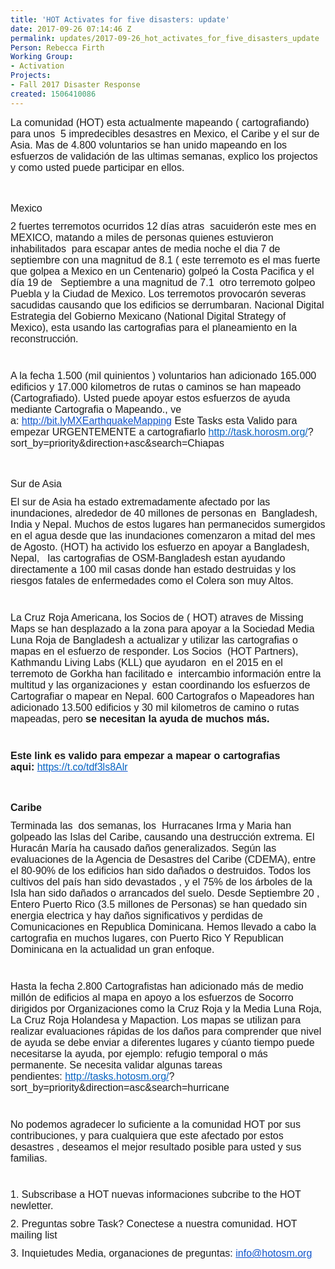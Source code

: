 ```yaml
---
title: 'HOT Activates for five disasters: update'
date: 2017-09-26 07:14:46 Z
permalink: updates/2017-09-26_hot_activates_for_five_disasters_update
Person: Rebecca Firth
Working Group:
- Activation
Projects:
- Fall 2017 Disaster Response
created: 1506410086
---
```


<div id="m_9069990686753571989yui_3_16_0_ym19_1_1506470735253_9225" style="font-family: 'Helvetica Neue', Helvetica, Arial, 'Lucida Grande', sans-serif; font-size: 13px; font-style: normal; font-variant-ligatures: normal; font-variant-caps: normal; font-weight: normal; margin-bottom: 11px;"><span id="m_9069990686753571989yui_3_16_0_ym19_1_1506470735253_9226" style="font-family: Arial, sans-serif;"><font id="m_9069990686753571989yui_3_16_0_ym19_1_1506470735253_9227" size="3">La comunidad (HOT) esta actualmente mapeando ( cartografiando) para unos&nbsp;<span id="m_9069990686753571989yui_3_16_0_ym19_1_1506470735253_9228">&nbsp;</span>5 impredecibles d</font></span><span id="m_9069990686753571989yui_3_16_0_ym19_1_1506470735253_9230" style="font-family: Arial, sans-serif;"><font id="m_9069990686753571989yui_3_16_0_ym19_1_1506470735253_9231" size="3">esastres en Mexico, el Caribe y el sur de Asia.&nbsp;</font></span><span id="m_9069990686753571989yui_3_16_0_ym19_1_1506470735253_9233" style="font-family: Arial, sans-serif;"><font id="m_9069990686753571989yui_3_16_0_ym19_1_1506470735253_9234" size="3">Mas de 4.800 voluntarios se han unido mapeando en los esfuerzos de validación de las ultimas semanas, explico los projectos y como usted puede participar en ellos.</font></span></div><div id="m_9069990686753571989yui_3_16_0_ym19_1_1506470735253_9235" style="font-family: 'Helvetica Neue', Helvetica, Arial, 'Lucida Grande', sans-serif; font-size: 13px; font-style: normal; font-variant-ligatures: normal; font-variant-caps: normal; font-weight: normal; margin-bottom: 11px;"><span id="m_9069990686753571989yui_3_16_0_ym19_1_1506470735253_9236" style="font-family: Arial, sans-serif;"><font id="m_9069990686753571989yui_3_16_0_ym19_1_1506470735253_9237" size="3">&nbsp;</font></span></div><h4 id="m_9069990686753571989yui_3_16_0_ym19_1_1506470735253_9238" style="font-family: 'Helvetica Neue', Helvetica, Arial, 'Lucida Grande', sans-serif; font-size: 13px; font-style: normal; font-variant-ligatures: normal; font-variant-caps: normal; font-weight: normal; margin-bottom: 11px;"><span style="font-size: medium; font-family: Arial, sans-serif;">Mexico</span></h4><div style="font-family: 'Helvetica Neue', Helvetica, Arial, 'Lucida Grande', sans-serif; font-size: 13px; font-style: normal; font-variant-ligatures: normal; font-variant-caps: normal; font-weight: normal; margin-bottom: 11px;"><span style="font-size: medium; font-family: Arial, sans-serif;">2 fuertes terremotos ocurridos 12 días atras</span><span style="font-size: medium; font-family: Arial, sans-serif;">&nbsp;</span><span id="m_9069990686753571989yui_3_16_0_ym19_1_1506470735253_9244" style="font-size: medium; font-family: Arial, sans-serif;">&nbsp;</span><span style="font-size: medium; font-family: Arial, sans-serif;">sacuiderón este mes en MEXICO, matando a miles de personas quienes estuvieron inhabilitados</span><span style="font-size: medium; font-family: Arial, sans-serif;">&nbsp;</span><span id="m_9069990686753571989yui_3_16_0_ym19_1_1506470735253_9245" style="font-size: medium; font-family: Arial, sans-serif;">&nbsp;</span><span style="font-size: medium; font-family: Arial, sans-serif;">para escapar antes de media noche el dia 7 de septiembre con una magnitud de 8.1 ( este terremoto es el mas fuerte que golpea a Mexico en un Centenario) golpeó la Costa Pacifica y el día 19 de</span><span style="font-size: medium; font-family: Arial, sans-serif;">&nbsp;</span><span id="m_9069990686753571989yui_3_16_0_ym19_1_1506470735253_9246" style="font-size: medium; font-family: Arial, sans-serif;">&nbsp;</span><span id="m_9069990686753571989yui_3_16_0_ym19_1_1506470735253_9247" style="font-size: medium; font-family: Arial, sans-serif;">&nbsp;</span><span style="font-size: medium; font-family: Arial, sans-serif;">Septiembre a una magnitud de 7.1</span><span style="font-size: medium; font-family: Arial, sans-serif;">&nbsp;</span><span id="m_9069990686753571989yui_3_16_0_ym19_1_1506470735253_9248" style="font-size: medium; font-family: Arial, sans-serif;">&nbsp;</span><span style="font-size: medium; font-family: Arial, sans-serif;">otro terremoto golpeo Puebla y la Ciudad de Mexico. Los terremotos provocarón severas sacudidas causando que los edificios se derrumbaran.&nbsp;</span><span id="m_9069990686753571989yui_3_16_0_ym19_1_1506470735253_9250" style="font-family: Arial, sans-serif;"><font id="m_9069990686753571989yui_3_16_0_ym19_1_1506470735253_9251" size="3">Nacional Digital Estrategia del Gobierno Mexicano (National Digital Strategy of Mexico), esta usando las cartografias para el planeamiento en la reconstrucción.</font></span></div><div style="font-family: 'Helvetica Neue', Helvetica, Arial, 'Lucida Grande', sans-serif; font-size: 13px; font-style: normal; font-variant-ligatures: normal; font-variant-caps: normal; font-weight: normal; margin-bottom: 11px;">&nbsp;</div><div id="m_9069990686753571989yui_3_16_0_ym19_1_1506470735253_9253" style="font-family: 'Helvetica Neue', Helvetica, Arial, 'Lucida Grande', sans-serif; font-size: 13px; font-style: normal; font-variant-ligatures: normal; font-variant-caps: normal; font-weight: normal; margin-bottom: 11px;"><span id="m_9069990686753571989yui_3_16_0_ym19_1_1506470735253_9254" style="font-family: Arial, sans-serif;"><font id="m_9069990686753571989yui_3_16_0_ym19_1_1506470735253_9255" size="3">A la fecha 1.500 (mil quinientos ) voluntarios han adicionado 165.000 edificios y 17.000 kilometros de rutas o caminos se han mapeado (Cartografiado).&nbsp;</font></span><span id="m_9069990686753571989yui_3_16_0_ym19_1_1506470735253_9257" style="font-family: Arial, sans-serif;"><font id="m_9069990686753571989yui_3_16_0_ym19_1_1506470735253_9258" size="3">Usted puede apoyar estos esfuerzos de ayuda mediante Cartografia o Mapeando., ve a:&nbsp;</font></span><span id="m_9069990686753571989yui_3_16_0_ym19_1_1506470735253_9260" style="font-family: Arial, sans-serif;"><font id="m_9069990686753571989yui_3_16_0_ym19_1_1506470735253_9262" style="color: #1155cc;" size="3" color="#0563c1"><a id="m_9069990686753571989yui_3_16_0_ym19_1_1506470735253_9261" style="color: #1155cc;" href="http://bit.lymxearthquakemapping/" target="_blank" data-saferedirecturl="https://www.google.com/url?hl=en&amp;q=http://bit.lymxearthquakemapping/&amp;source=gmail&amp;ust=1506773084079000&amp;usg=AFQjCNHywo8J33bI4XVEc701Oi8_1iLAEg">http://bit.lyMXEarthquakeMapping</a>&nbsp;</font></span><span id="m_9069990686753571989yui_3_16_0_ym19_1_1506470735253_9264" style="font-family: Arial, sans-serif;"><font id="m_9069990686753571989yui_3_16_0_ym19_1_1506470735253_9265" size="3">Este Tasks esta Valido para empezar<span id="m_9069990686753571989yui_3_16_0_ym19_1_1506470735253_9267"></span><span id="m_9069990686753571989yui_3_16_0_ym19_1_1506470735253_9268">&nbsp;</span>URGENTEMENTE a cartografiarlo </font></span><span id="m_9069990686753571989yui_3_16_0_ym19_1_1506470735253_9271" style="font-family: Arial, sans-serif;"><font id="m_9069990686753571989yui_3_16_0_ym19_1_1506470735253_9272" size="3"><a id="m_9069990686753571989yui_3_16_0_ym19_1_1506470735253_9273" style="color: #1155cc;" href="http://task.horosm.org/" target="_blank" data-saferedirecturl="https://www.google.com/url?hl=en&amp;q=http://task.horosm.org/&amp;source=gmail&amp;ust=1506773084079000&amp;usg=AFQjCNGVLALJVvOmvD0yGqvd0OPDGJWSmQ"><font id="m_9069990686753571989yui_3_16_0_ym19_1_1506470735253_9274" color="#0563c1">http://task.horosm.org/</font></a>?</font></span><span id="m_9069990686753571989yui_3_16_0_ym19_1_1506470735253_9276" style="font-family: Arial, sans-serif;"><font id="m_9069990686753571989yui_3_16_0_ym19_1_1506470735253_9277" size="3">sort_by=priority&amp;direction+asc&amp;search=Chiapas</font></span></div><div id="m_9069990686753571989yui_3_16_0_ym19_1_1506470735253_9278" style="font-family: 'Helvetica Neue', Helvetica, Arial, 'Lucida Grande', sans-serif; font-size: 13px; font-style: normal; font-variant-ligatures: normal; font-variant-caps: normal; font-weight: normal; margin-bottom: 11px;"><span id="m_9069990686753571989yui_3_16_0_ym19_1_1506470735253_9279" style="font-family: Arial, sans-serif;"><font id="m_9069990686753571989yui_3_16_0_ym19_1_1506470735253_9280" size="3">&nbsp;</font></span></div><h4 id="m_9069990686753571989yui_3_16_0_ym19_1_1506470735253_9281" style="font-family: 'Helvetica Neue', Helvetica, Arial, 'Lucida Grande', sans-serif; font-size: 13px; font-style: normal; font-variant-ligatures: normal; font-variant-caps: normal; font-weight: normal; margin-bottom: 11px;"><span id="m_9069990686753571989yui_3_16_0_ym19_1_1506470735253_9282" style="font-family: Arial, sans-serif;"><font id="m_9069990686753571989yui_3_16_0_ym19_1_1506470735253_9283" size="3">Sur de Asia</font></span></h4><div id="m_9069990686753571989yui_3_16_0_ym19_1_1506470735253_9284" style="font-family: 'Helvetica Neue', Helvetica, Arial, 'Lucida Grande', sans-serif; font-size: 13px; font-style: normal; font-variant-ligatures: normal; font-variant-caps: normal; font-weight: normal; margin-bottom: 11px;"><span id="m_9069990686753571989yui_3_16_0_ym19_1_1506470735253_9285" style="font-family: Arial, sans-serif;"><font id="m_9069990686753571989yui_3_16_0_ym19_1_1506470735253_9286" size="3">El sur de Asia ha estado extremadamente afectado por las inundaciones,&nbsp;alrededor de 40 millones de personas en&nbsp;<span id="m_9069990686753571989yui_3_16_0_ym19_1_1506470735253_9288">&nbsp;</span>Bangladesh, India y Nepal. Muchos de estos lugares han permanecidos sumergidos en el agua desde que las inundaciones comenzaron a mitad del mes de Agosto.&nbsp;</font></span><span id="m_9069990686753571989yui_3_16_0_ym19_1_1506470735253_9290" style="font-family: Arial, sans-serif;"><font id="m_9069990686753571989yui_3_16_0_ym19_1_1506470735253_9291" size="3">(HOT) ha activido los esfuerzo en apoyar a Bangladesh, Nepal,&nbsp;<span id="m_9069990686753571989yui_3_16_0_ym19_1_1506470735253_9293">&nbsp;</span><span id="m_9069990686753571989yui_3_16_0_ym19_1_1506470735253_9294">&nbsp;</span>las cartografias de OSM-Bangladesh estan ayudando directamente a 100 mil casas donde han estado destruidas y los riesgos fatales de enfermedades como el Colera son muy Altos.</font></span></div><div style="font-family: 'Helvetica Neue', Helvetica, Arial, 'Lucida Grande', sans-serif; font-size: 13px; font-style: normal; font-variant-ligatures: normal; font-variant-caps: normal; font-weight: normal; margin-bottom: 11px;">&nbsp;</div><div id="m_9069990686753571989yui_3_16_0_ym19_1_1506470735253_9295" style="font-family: 'Helvetica Neue', Helvetica, Arial, 'Lucida Grande', sans-serif; font-size: 13px; font-style: normal; font-variant-ligatures: normal; font-variant-caps: normal; font-weight: normal; margin-bottom: 11px;"><font id="m_9069990686753571989yui_3_16_0_ym19_1_1506470735253_9296" size="3"><span id="m_9069990686753571989yui_3_16_0_ym19_1_1506470735253_9297" style="font-family: Arial, sans-serif;">La Cruz Roja Americana, los Socios de ( HOT) atrav</span><span id="m_9069990686753571989yui_3_16_0_ym19_1_1506470735253_9298" style="font-family: Arial, sans-serif;">e</span><span id="m_9069990686753571989yui_3_16_0_ym19_1_1506470735253_9299" style="font-family: Arial, sans-serif;">s de Missing Maps se han desplazado a la zona para apoyar a la Sociedad Media Luna Roja de Bangladesh a actualizar y utilizar las cartografias o mapas en el esfuerzo de responder.&nbsp;</span></font><span id="m_9069990686753571989yui_3_16_0_ym19_1_1506470735253_9301" style="font-family: Arial, sans-serif;"><font id="m_9069990686753571989yui_3_16_0_ym19_1_1506470735253_9302" size="3">Los Socios&nbsp;<span id="m_9069990686753571989yui_3_16_0_ym19_1_1506470735253_9303">&nbsp;</span>(HOT Partners), Kathmandu Living Labs (KLL) que ayudaron&nbsp;<span id="m_9069990686753571989yui_3_16_0_ym19_1_1506470735253_9304">&nbsp;</span>en el 2015 en el terremoto de Gorkha han facilitado e&nbsp;<span id="m_9069990686753571989yui_3_16_0_ym19_1_1506470735253_9305">&nbsp;</span>intercambio información entre la multitud y las organizaciones y&nbsp;<span id="m_9069990686753571989yui_3_16_0_ym19_1_1506470735253_9306">&nbsp;</span>estan coordinando los esfuerzos de Cartografiar o mapear en Nepal.&nbsp;</font></span><span id="m_9069990686753571989yui_3_16_0_ym19_1_1506470735253_9308" style="font-family: Arial, sans-serif;"><font id="m_9069990686753571989yui_3_16_0_ym19_1_1506470735253_9309" size="3">600 Cartografos o Mapeadores han adicionado 13.500 edificios y 30 mil kilometros de camino o rutas mapeadas, pero&nbsp;<strong id="m_9069990686753571989yui_3_16_0_ym19_1_1506470735253_9310">se necesitan la ayuda de muchos más.</strong></font></span></div><div style="font-family: 'Helvetica Neue', Helvetica, Arial, 'Lucida Grande', sans-serif; font-size: 13px; font-style: normal; font-variant-ligatures: normal; font-variant-caps: normal; font-weight: normal; margin-bottom: 11px;">&nbsp;</div><div id="m_9069990686753571989yui_3_16_0_ym19_1_1506470735253_9311" style="font-family: 'Helvetica Neue', Helvetica, Arial, 'Lucida Grande', sans-serif; font-size: 13px; font-style: normal; font-variant-ligatures: normal; font-variant-caps: normal; font-weight: normal; margin-bottom: 11px;"><strong id="m_9069990686753571989yui_3_16_0_ym19_1_1506470735253_9312"><span id="m_9069990686753571989yui_3_16_0_ym19_1_1506470735253_9313" style="font-family: Arial, sans-serif;"><font id="m_9069990686753571989yui_3_16_0_ym19_1_1506470735253_9314" size="3">Este link es valido para empezar a mapear o cartografias aqui:&nbsp;<a id="m_9069990686753571989yui_3_16_0_ym19_1_1506470735253_9315" style="color: #1155cc;" href="https://t.co/tdf3ls8Alr" target="_blank" data-saferedirecturl="https://www.google.com/url?hl=en&amp;q=https://t.co/tdf3ls8Alr&amp;source=gmail&amp;ust=1506773084079000&amp;usg=AFQjCNEHgDqVmvsYRM-AmJRExYu2wZnIuA"><span id="m_9069990686753571989yui_3_16_0_ym19_1_1506470735253_9316" style="font-weight: normal;"><font id="m_9069990686753571989yui_3_16_0_ym19_1_1506470735253_9317" color="#0563c1">https://t.co/tdf3ls8Alr</font></span></a></font></span></strong></div><div id="m_9069990686753571989yui_3_16_0_ym19_1_1506470735253_9318" style="font-family: 'Helvetica Neue', Helvetica, Arial, 'Lucida Grande', sans-serif; font-size: 13px; font-style: normal; font-variant-ligatures: normal; font-variant-caps: normal; font-weight: normal; margin-bottom: 11px;"><strong id="m_9069990686753571989yui_3_16_0_ym19_1_1506470735253_9319"><span id="m_9069990686753571989yui_3_16_0_ym19_1_1506470735253_9320" style="font-family: Arial, sans-serif;"><font id="m_9069990686753571989yui_3_16_0_ym19_1_1506470735253_9321" size="3">&nbsp;</font></span></strong></div><h4 id="m_9069990686753571989yui_3_16_0_ym19_1_1506470735253_9322" style="font-family: 'Helvetica Neue', Helvetica, Arial, 'Lucida Grande', sans-serif; font-size: 13px; font-style: normal; font-variant-ligatures: normal; font-variant-caps: normal; font-weight: normal; margin-bottom: 11px;"><strong id="m_9069990686753571989yui_3_16_0_ym19_1_1506470735253_9323"><span id="m_9069990686753571989yui_3_16_0_ym19_1_1506470735253_9324" style="font-family: Arial, sans-serif;"><font id="m_9069990686753571989yui_3_16_0_ym19_1_1506470735253_9325" size="3">Caribe</font></span></strong></h4><div id="m_9069990686753571989yui_3_16_0_ym19_1_1506470735253_9326" style="font-family: 'Helvetica Neue', Helvetica, Arial, 'Lucida Grande', sans-serif; font-size: 13px; font-style: normal; font-variant-ligatures: normal; font-variant-caps: normal; font-weight: normal; margin-bottom: 11px;"><span id="m_9069990686753571989yui_3_16_0_ym19_1_1506470735253_9327" style="font-family: Arial, sans-serif;"><font id="m_9069990686753571989yui_3_16_0_ym19_1_1506470735253_9328" size="3">Terminada las<span id="m_9069990686753571989yui_3_16_0_ym19_1_1506470735253_9329">&nbsp;&nbsp;</span>dos semanas, los&nbsp;<span id="m_9069990686753571989yui_3_16_0_ym19_1_1506470735253_9330">&nbsp;</span>Hurracanes Irma y Maria han golpeado las Islas del Caribe, causando una destrucción extrema. El Huracán María ha causado daños generalizados. Según las evaluaciones de la Agencia de Desastres del Caribe (CDEMA), entre el 80-90% de los edificios han sido dañados o destruidos. Todos los cultivos del país han sido devastados , y el 75% de los árboles de la Isla han sido dañados o arrancados del suelo. Desde Septiembre 20 , Entero Puerto Rico (3.5 millones de Personas) se han quedado sin energia electrica y hay daños significativos y perdidas de Comunicaciones en Republica Dominicana. Hemos llevado a cabo la cartografia en muchos lugares, con Puerto Rico Y Republican Dominicana en la actualidad un gran enfoque.</font></span></div><div style="font-family: 'Helvetica Neue', Helvetica, Arial, 'Lucida Grande', sans-serif; font-size: 13px; font-style: normal; font-variant-ligatures: normal; font-variant-caps: normal; font-weight: normal; margin-bottom: 11px;">&nbsp;</div><div id="m_9069990686753571989yui_3_16_0_ym19_1_1506470735253_9331" style="font-family: 'Helvetica Neue', Helvetica, Arial, 'Lucida Grande', sans-serif; font-size: 13px; font-style: normal; font-variant-ligatures: normal; font-variant-caps: normal; font-weight: normal; margin-bottom: 11px;"><span id="m_9069990686753571989yui_3_16_0_ym19_1_1506470735253_9332" style="font-family: Arial, sans-serif;"><font id="m_9069990686753571989yui_3_16_0_ym19_1_1506470735253_9333" size="3">Hasta la fecha 2.800 Cartografistas han adicionado más de medio millón de edificios al mapa en apoyo a los esfuerzos de Socorro dirigidos por Organizaciones como la Cruz Roja y la Media Luna Roja, La Cruz Roja Holandesa y Mapaction. Los mapas se utilizan para realizar evaluaciones rápidas de los daños para comprender que nivel de ayuda se debe enviar a diferentes lugares y cúanto tiempo puede necesitarse la ayuda, por ejemplo: refugio temporal o más permanente. Se necesita validar algunas tareas pendientes:&nbsp;</font></span><span id="m_9069990686753571989yui_3_16_0_ym19_1_1506470735253_9335" style="font-family: Arial, sans-serif;"><font id="m_9069990686753571989yui_3_16_0_ym19_1_1506470735253_9336" size="3"><a id="m_9069990686753571989yui_3_16_0_ym19_1_1506470735253_9337" style="color: #1155cc;" href="http://tasks.hotosm.org/" target="_blank" data-saferedirecturl="https://www.google.com/url?hl=en&amp;q=http://tasks.hotosm.org/&amp;source=gmail&amp;ust=1506773084079000&amp;usg=AFQjCNE7JDVsVw5syq9Hn_K6sKgZivrHcQ"><font id="m_9069990686753571989yui_3_16_0_ym19_1_1506470735253_9338" color="#0563c1">http://tasks.hotosm.org/</font></a>?</font></span><span id="m_9069990686753571989yui_3_16_0_ym19_1_1506470735253_9340" style="font-family: Arial, sans-serif;"><font id="m_9069990686753571989yui_3_16_0_ym19_1_1506470735253_9341" size="3">sort_by=priority&amp;direction=asc&amp;search=hurricane</font></span></div><div style="font-family: 'Helvetica Neue', Helvetica, Arial, 'Lucida Grande', sans-serif; font-size: 13px; font-style: normal; font-variant-ligatures: normal; font-variant-caps: normal; font-weight: normal; margin-bottom: 11px;">&nbsp;</div><div id="m_9069990686753571989yui_3_16_0_ym19_1_1506470735253_9342" style="font-family: 'Helvetica Neue', Helvetica, Arial, 'Lucida Grande', sans-serif; font-size: 13px; font-style: normal; font-variant-ligatures: normal; font-variant-caps: normal; font-weight: normal; margin-bottom: 11px;"><span id="m_9069990686753571989yui_3_16_0_ym19_1_1506470735253_9343" style="font-family: Arial, sans-serif;"><font id="m_9069990686753571989yui_3_16_0_ym19_1_1506470735253_9344" size="3"></font></span><span id="m_9069990686753571989yui_3_16_0_ym19_1_1506470735253_9346" style="font-family: Arial, sans-serif;"><font id="m_9069990686753571989yui_3_16_0_ym19_1_1506470735253_9347" size="3">No podemos agradecer lo suficiente a la comunidad HOT por sus contribuciones, y para cualquiera que este afectado por estos desastres , deseamos el mejor resultado posible para usted y sus familias.</font></span></div><div id="m_9069990686753571989yui_3_16_0_ym19_1_1506470735253_9348" style="font-family: 'Helvetica Neue', Helvetica, Arial, 'Lucida Grande', sans-serif; font-size: 13px; font-style: normal; font-variant-ligatures: normal; font-variant-caps: normal; font-weight: normal; margin-bottom: 11px;"><span id="m_9069990686753571989yui_3_16_0_ym19_1_1506470735253_9349" style="font-family: Arial, sans-serif;"><font id="m_9069990686753571989yui_3_16_0_ym19_1_1506470735253_9350" size="3">&nbsp;</font></span></div><div id="m_9069990686753571989yui_3_16_0_ym19_1_1506470735253_9351" style="font-family: 'Helvetica Neue', Helvetica, Arial, 'Lucida Grande', sans-serif; font-size: 13px; font-style: normal; font-variant-ligatures: normal; font-variant-caps: normal; font-weight: normal; margin-bottom: 11px;"><span id="m_9069990686753571989yui_3_16_0_ym19_1_1506470735253_9352" style="font-family: Arial, sans-serif;"><font id="m_9069990686753571989yui_3_16_0_ym19_1_1506470735253_9353" size="3">1. Subscribase a HOT nuevas informaciones subcribe to the HOT newletter.</font></span></div><div id="m_9069990686753571989yui_3_16_0_ym19_1_1506470735253_9354" style="font-family: 'Helvetica Neue', Helvetica, Arial, 'Lucida Grande', sans-serif; font-size: 13px; font-style: normal; font-variant-ligatures: normal; font-variant-caps: normal; font-weight: normal; margin-bottom: 11px;"><span id="m_9069990686753571989yui_3_16_0_ym19_1_1506470735253_9355" style="font-family: Arial, sans-serif;"><font id="m_9069990686753571989yui_3_16_0_ym19_1_1506470735253_9356" size="3">2. Preguntas sobre Task? Conectese a nuestra comunidad. HOT mailing list</font></span></div><div id="m_9069990686753571989yui_3_16_0_ym19_1_1506470735253_9357" style="font-family: 'Helvetica Neue', Helvetica, Arial, 'Lucida Grande', sans-serif; font-size: 13px; font-style: normal; font-variant-ligatures: normal; font-variant-caps: normal; font-weight: normal; margin-bottom: 11px;"><span id="m_9069990686753571989yui_3_16_0_ym19_1_1506470735253_9358" style="font-family: Arial, sans-serif;"><font id="m_9069990686753571989yui_3_16_0_ym19_1_1506470735253_9359" size="3">3. Inquietudes Media, organaciones de preguntas:&nbsp;</font></span><span id="m_9069990686753571989yui_3_16_0_ym19_1_1506470735253_9361" style="font-family: Arial, sans-serif;"><font id="m_9069990686753571989yui_3_16_0_ym19_1_1506470735253_9362" size="3"><a style="color: #1155cc;" href="mailto:info@hotosm.org" target="_blank">info@hotosm.org</a></font></span></div>
